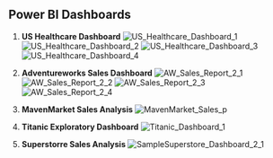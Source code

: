 ## Power BI Dashboards
1. **US Healthcare Dashboard**
   ![US_Healthcare_Dashboard_1](https://github.com/Abhishekkumar1507/power_bi_projects/assets/76273548/07cdfb5c-2bab-4150-9ea2-18433301cb59)
   ![US_Healthcare_Dashboard_2](https://github.com/Abhishekkumar1507/power_bi_projects/assets/76273548/7bbe5a44-b598-43bb-a369-24b2559a294f)
   ![US_Healthcare_Dashboard_3](https://github.com/Abhishekkumar1507/power_bi_projects/assets/76273548/9853695f-17ff-483c-884e-96c4318d2f57)
   ![US_Healthcare_Dashboard_4](https://github.com/Abhishekkumar1507/power_bi_projects/assets/76273548/e62e2206-19b4-48af-9842-475b0c15aedb)

2. **Adventureworks Sales Dashboard**
   ![AW_Sales_Report_2_1](https://github.com/Abhishekkumar1507/power_bi_projects/assets/76273548/bc0f8033-6a29-4dbd-afdb-e18d19d6ed04)
   ![AW_Sales_Report_2_2](https://github.com/Abhishekkumar1507/power_bi_projects/assets/76273548/a6e251b0-9668-4807-8fe1-f227422138c4)
   ![AW_Sales_Report_2_3](https://github.com/Abhishekkumar1507/power_bi_projects/assets/76273548/5170e4db-9253-4e59-a04d-5cb7683c3620)
   ![AW_Sales_Report_2_4](https://github.com/Abhishekkumar1507/power_bi_projects/assets/76273548/554bd4db-5b48-4f31-9c6f-9f2d87cf0392)

3. **MavenMarket Sales Analysis**
   ![MavenMarket_Sales_p](https://github.com/Abhishekkumar1507/power_bi_projects/assets/76273548/23449ceb-fad5-4728-9b68-4a7abdf8a3ad)
   
4. **Titanic Exploratory Dashboard**
   ![Titanic_Dashboard_1](https://github.com/Abhishekkumar1507/power_bi_projects/assets/76273548/fa5d54bc-2374-4080-abf9-c707e801fbef)

5. **Superstorre Sales Analysis**
   ![SampleSuperstore_Dashboard_2_1](https://github.com/Abhishekkumar1507/power_bi_projects/assets/76273548/0f4f9453-12a1-4813-a2e6-14057196a075)
